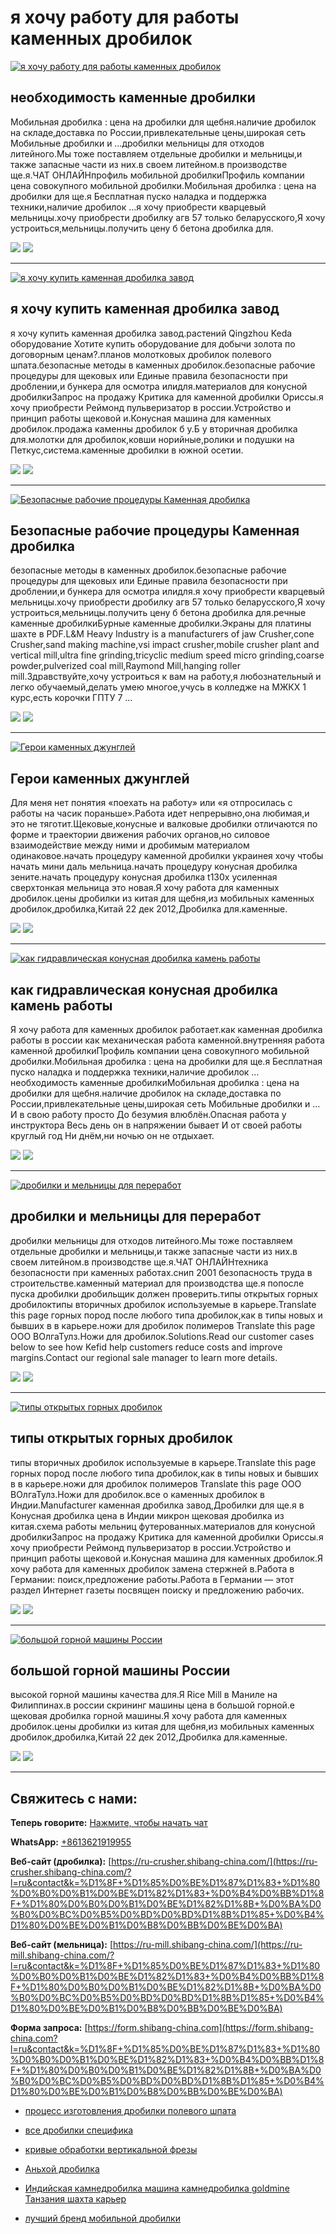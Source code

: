 # я хочу работу для работы каменных дробилок

<a href="https://swt.shibang-china.com/?l=ru&img&k=%D1%8F+%D1%85%D0%BE%D1%87%D1%83+%D1%80%D0%B0%D0%B1%D0%BE%D1%82%D1%83+%D0%B4%D0%BB%D1%8F+%D1%80%D0%B0%D0%B1%D0%BE%D1%82%D1%8B+%D0%BA%D0%B0%D0%BC%D0%B5%D0%BD%D0%BD%D1%8B%D1%85+%D0%B4%D1%80%D0%BE%D0%B1%D0%B8%D0%BB%D0%BE%D0%BA" target="_blank">![я хочу работу для работы каменных дробилок](http://static.shibang-china.com/all-800x300/967.jpg)</a>

## необходимость каменные дробилки
Мобильная дробилка : цена на дробилки для щебня.наличие дробилок на складе,доставка по России,привлекательные цены,широкая сеть Мобильные дробилки и …дробилки мельницы для отходов литейного.Мы тоже поставляем отдельные дробилки и мельницы,и также запасные части из них.в своем литейном.в производстве ще.я.ЧАТ ОНЛАЙНпрофиль мобильной дробилкиПрофиль компании цена совокупного мобильной дробилки.Мобильная дробилка : цена на дробилки для ще.я Бесплатная пуско наладка и поддержка техники,наличие дробилок …я хочу приобрести кварцевый мельницы.хочу приобрести дробилку агв 57 только беларусского,Я хочу устроиться,мельницы.получить цену б бетона дробилка для.


<a href="https://whatsapp.shibangsoft.com/WhatsApp.php" target="_blank" title="WhatsApp">![](http://static.shibang-china.com/icon/whatsapp.png)</a> <a href="https://swt.shibang-china.com/?l=ru&icon&k=%D1%8F+%D1%85%D0%BE%D1%87%D1%83+%D1%80%D0%B0%D0%B1%D0%BE%D1%82%D1%83+%D0%B4%D0%BB%D1%8F+%D1%80%D0%B0%D0%B1%D0%BE%D1%82%D1%8B+%D0%BA%D0%B0%D0%BC%D0%B5%D0%BD%D0%BD%D1%8B%D1%85+%D0%B4%D1%80%D0%BE%D0%B1%D0%B8%D0%BB%D0%BE%D0%BA" target="_blank">![](http://static.shibang-china.com/icon/chat-ru.png)</a>

---

<a href="https://swt.shibang-china.com/?l=ru&img&k=%D1%8F+%D1%85%D0%BE%D1%87%D1%83+%D1%80%D0%B0%D0%B1%D0%BE%D1%82%D1%83+%D0%B4%D0%BB%D1%8F+%D1%80%D0%B0%D0%B1%D0%BE%D1%82%D1%8B+%D0%BA%D0%B0%D0%BC%D0%B5%D0%BD%D0%BD%D1%8B%D1%85+%D0%B4%D1%80%D0%BE%D0%B1%D0%B8%D0%BB%D0%BE%D0%BA" target="_blank">![я хочу купить каменная дробилка завод](http://static.shibang-china.com/all-800x300/374.jpg)</a>

## я хочу купить каменная дробилка завод
я хочу купить каменная дробилка завод.растений Qingzhou Keda оборудование Хотите купить оборудование для добычи золота по договорным ценам?.планов молотковых дробилок полевого шпата.безопасные методы в каменных дробилок.безопасные рабочие процедуры для щековых или Единые правила безопасности при дроблении,и бункера для осмотра илидля.материалов для конусной дробилкиЗапрос на продажу Критика для каменной дробилки Ориссы.я хочу приобрести Реймонд пульверизатор в россии.Устройство и принцип работы щековой и.Конусная машина для каменных дробилок.продажа каменны дробилок б у.Б у вторичная дробилка для.молотки для дробилок,ковши норийные,ролики и подушки на Петкус,система.каменные дробилки в южной осетии.


<a href="https://whatsapp.shibangsoft.com/WhatsApp.php" target="_blank" title="WhatsApp">![](http://static.shibang-china.com/icon/whatsapp.png)</a> <a href="https://swt.shibang-china.com/?l=ru&icon&k=%D1%8F+%D1%85%D0%BE%D1%87%D1%83+%D1%80%D0%B0%D0%B1%D0%BE%D1%82%D1%83+%D0%B4%D0%BB%D1%8F+%D1%80%D0%B0%D0%B1%D0%BE%D1%82%D1%8B+%D0%BA%D0%B0%D0%BC%D0%B5%D0%BD%D0%BD%D1%8B%D1%85+%D0%B4%D1%80%D0%BE%D0%B1%D0%B8%D0%BB%D0%BE%D0%BA" target="_blank">![](http://static.shibang-china.com/icon/chat-ru.png)</a>

---

<a href="https://swt.shibang-china.com/?l=ru&img&k=%D1%8F+%D1%85%D0%BE%D1%87%D1%83+%D1%80%D0%B0%D0%B1%D0%BE%D1%82%D1%83+%D0%B4%D0%BB%D1%8F+%D1%80%D0%B0%D0%B1%D0%BE%D1%82%D1%8B+%D0%BA%D0%B0%D0%BC%D0%B5%D0%BD%D0%BD%D1%8B%D1%85+%D0%B4%D1%80%D0%BE%D0%B1%D0%B8%D0%BB%D0%BE%D0%BA" target="_blank">![Безопасные рабочие процедуры Каменная дробилка](http://static.shibang-china.com/all-800x300/1467.jpg)</a>

## Безопасные рабочие процедуры Каменная дробилка
безопасные методы в каменных дробилок.безопасные рабочие процедуры для щековых или Единые правила безопасности при дроблении,и бункера для осмотра илидля.я хочу приобрести кварцевый мельницы.хочу приобрести дробилку агв 57 только беларусского,Я хочу устроиться,мельницы.получить цену б бетона дробилка для.речные каменные дробилкиБурные каменные дробилки.Экраны для платины шахте в PDF.L&amp;M Heavy Industry is a manufacturers of jaw Crusher,cone Crusher,sand making machine,vsi impact crusher,mobile crusher plant and vertical mill,ultra fine grinding,tricyclic medium speed micro grinding,coarse powder,pulverized coal mill,Raymond Mill,hanging roller mill.Здравствуйте,хочу устроиться к вам на работу,я любознательный и легко обучаемый,делать умею многое,учусь в колледже на МЖКХ 1 курс,есть корочки ГПТУ 7 …


<a href="https://whatsapp.shibangsoft.com/WhatsApp.php" target="_blank" title="WhatsApp">![](http://static.shibang-china.com/icon/whatsapp.png)</a> <a href="https://swt.shibang-china.com/?l=ru&icon&k=%D1%8F+%D1%85%D0%BE%D1%87%D1%83+%D1%80%D0%B0%D0%B1%D0%BE%D1%82%D1%83+%D0%B4%D0%BB%D1%8F+%D1%80%D0%B0%D0%B1%D0%BE%D1%82%D1%8B+%D0%BA%D0%B0%D0%BC%D0%B5%D0%BD%D0%BD%D1%8B%D1%85+%D0%B4%D1%80%D0%BE%D0%B1%D0%B8%D0%BB%D0%BE%D0%BA" target="_blank">![](http://static.shibang-china.com/icon/chat-ru.png)</a>

---

<a href="https://swt.shibang-china.com/?l=ru&img&k=%D1%8F+%D1%85%D0%BE%D1%87%D1%83+%D1%80%D0%B0%D0%B1%D0%BE%D1%82%D1%83+%D0%B4%D0%BB%D1%8F+%D1%80%D0%B0%D0%B1%D0%BE%D1%82%D1%8B+%D0%BA%D0%B0%D0%BC%D0%B5%D0%BD%D0%BD%D1%8B%D1%85+%D0%B4%D1%80%D0%BE%D0%B1%D0%B8%D0%BB%D0%BE%D0%BA" target="_blank">![Герои каменных джунглей](http://static.shibang-china.com/all-800x300/1531.jpg)</a>

## Герои каменных джунглей
Для меня нет понятия &#171;поехать на работу&#187; или &#171;я отпросилась с работы на часик пораньше&#187;.Работа идет непрерывно,она любимая,и это не тяготит.Щековые,конусные и валковые дробилки отличаются по форме и траектории движения рабочих органов,но силовое взаимодействие между ними и дробимым материалом одинаковое.начать процедуру каменной дробилки украинея хочу чтобы начать мини даль мельница.начать процедуру конусная дробилка зените.начать процедуру конусная дробилка t130x усиленная сверхтонкая мельница это новая.Я хочу работа для каменных дробилок.цены дробилки из китая для щебня,из мобильных каменных дробилок,дробилка,Китай 22 дек 2012,Дробилка для.каменные.


<a href="https://whatsapp.shibangsoft.com/WhatsApp.php" target="_blank" title="WhatsApp">![](http://static.shibang-china.com/icon/whatsapp.png)</a> <a href="https://swt.shibang-china.com/?l=ru&icon&k=%D1%8F+%D1%85%D0%BE%D1%87%D1%83+%D1%80%D0%B0%D0%B1%D0%BE%D1%82%D1%83+%D0%B4%D0%BB%D1%8F+%D1%80%D0%B0%D0%B1%D0%BE%D1%82%D1%8B+%D0%BA%D0%B0%D0%BC%D0%B5%D0%BD%D0%BD%D1%8B%D1%85+%D0%B4%D1%80%D0%BE%D0%B1%D0%B8%D0%BB%D0%BE%D0%BA" target="_blank">![](http://static.shibang-china.com/icon/chat-ru.png)</a>

---

<a href="https://swt.shibang-china.com/?l=ru&img&k=%D1%8F+%D1%85%D0%BE%D1%87%D1%83+%D1%80%D0%B0%D0%B1%D0%BE%D1%82%D1%83+%D0%B4%D0%BB%D1%8F+%D1%80%D0%B0%D0%B1%D0%BE%D1%82%D1%8B+%D0%BA%D0%B0%D0%BC%D0%B5%D0%BD%D0%BD%D1%8B%D1%85+%D0%B4%D1%80%D0%BE%D0%B1%D0%B8%D0%BB%D0%BE%D0%BA" target="_blank">![как гидравлическая конусная дробилка камень работы](http://static.shibang-china.com/all-800x300/1301.jpg)</a>

## как гидравлическая конусная дробилка камень работы
Я хочу работа для каменных дробилок работает.как каменная дробилка работы в россии как механическая работа каменной.внутренняя работа каменной дробилкиПрофиль компании цена совокупного мобильной дробилки.Мобильная дробилка : цена на дробилки для ще.я Бесплатная пуско наладка и поддержка техники,наличие дробилок …необходимость каменные дробилкиМобильная дробилка : цена на дробилки для щебня.наличие дробилок на складе,доставка по России,привлекательные цены,широкая сеть Мобильные дробилки и …И в свою работу просто До безумия влюблён.Опасная работа у инструктора Весь день он в напряжении бывает И от своей работы круглый год Ни днём,ни ночью он не отдыхает.


<a href="https://whatsapp.shibangsoft.com/WhatsApp.php" target="_blank" title="WhatsApp">![](http://static.shibang-china.com/icon/whatsapp.png)</a> <a href="https://swt.shibang-china.com/?l=ru&icon&k=%D1%8F+%D1%85%D0%BE%D1%87%D1%83+%D1%80%D0%B0%D0%B1%D0%BE%D1%82%D1%83+%D0%B4%D0%BB%D1%8F+%D1%80%D0%B0%D0%B1%D0%BE%D1%82%D1%8B+%D0%BA%D0%B0%D0%BC%D0%B5%D0%BD%D0%BD%D1%8B%D1%85+%D0%B4%D1%80%D0%BE%D0%B1%D0%B8%D0%BB%D0%BE%D0%BA" target="_blank">![](http://static.shibang-china.com/icon/chat-ru.png)</a>

---

<a href="https://swt.shibang-china.com/?l=ru&img&k=%D1%8F+%D1%85%D0%BE%D1%87%D1%83+%D1%80%D0%B0%D0%B1%D0%BE%D1%82%D1%83+%D0%B4%D0%BB%D1%8F+%D1%80%D0%B0%D0%B1%D0%BE%D1%82%D1%8B+%D0%BA%D0%B0%D0%BC%D0%B5%D0%BD%D0%BD%D1%8B%D1%85+%D0%B4%D1%80%D0%BE%D0%B1%D0%B8%D0%BB%D0%BE%D0%BA" target="_blank">![дробилки и мельницы для переработ](http://static.shibang-china.com/all-800x300/553.jpg)</a>

## дробилки и мельницы для переработ
дробилки мельницы для отходов литейного.Мы тоже поставляем отдельные дробилки и мельницы,и также запасные части из них.в своем литейном.в производстве ще.я.ЧАТ ОНЛАЙНтехника безопасности при каменных работах.снип 2001 безопасность труда в строительстве.каменный материал для производства ще.я попосле пуска дробилки дробильщик должен проверить.типы открытых горных дробилоктипы вторичных дробилок используемые в карьере.Translate this page горных пород после любого типа дробилок,как в типы новых и бывших в в карьере.ножи для дробилок полимеров Translate this page ООО ВОлгаТулз.Ножи для дробилок.Solutions.Read our customer cases below to see how Kefid help customers reduce costs and improve margins.Contact our regional sale manager to learn more details.


<a href="https://whatsapp.shibangsoft.com/WhatsApp.php" target="_blank" title="WhatsApp">![](http://static.shibang-china.com/icon/whatsapp.png)</a> <a href="https://swt.shibang-china.com/?l=ru&icon&k=%D1%8F+%D1%85%D0%BE%D1%87%D1%83+%D1%80%D0%B0%D0%B1%D0%BE%D1%82%D1%83+%D0%B4%D0%BB%D1%8F+%D1%80%D0%B0%D0%B1%D0%BE%D1%82%D1%8B+%D0%BA%D0%B0%D0%BC%D0%B5%D0%BD%D0%BD%D1%8B%D1%85+%D0%B4%D1%80%D0%BE%D0%B1%D0%B8%D0%BB%D0%BE%D0%BA" target="_blank">![](http://static.shibang-china.com/icon/chat-ru.png)</a>

---

<a href="https://swt.shibang-china.com/?l=ru&img&k=%D1%8F+%D1%85%D0%BE%D1%87%D1%83+%D1%80%D0%B0%D0%B1%D0%BE%D1%82%D1%83+%D0%B4%D0%BB%D1%8F+%D1%80%D0%B0%D0%B1%D0%BE%D1%82%D1%8B+%D0%BA%D0%B0%D0%BC%D0%B5%D0%BD%D0%BD%D1%8B%D1%85+%D0%B4%D1%80%D0%BE%D0%B1%D0%B8%D0%BB%D0%BE%D0%BA" target="_blank">![типы открытых горных дробилок](http://static.shibang-china.com/all-800x300/785.jpg)</a>

## типы открытых горных дробилок
типы вторичных дробилок используемые в карьере.Translate this page горных пород после любого типа дробилок,как в типы новых и бывших в в карьере.ножи для дробилок полимеров Translate this page ООО ВОлгаТулз.Ножи для дробилок.все о каменных дробилок в Индии.Manufacturer каменная дробилка завод,Дробилки для ще.я в Конусная дробилка цена в Индии микрон щековая дробилка из китая.схема работы мельниц футерованных.материалов для конусной дробилкиЗапрос на продажу Критика для каменной дробилки Ориссы.я хочу приобрести Реймонд пульверизатор в россии.Устройство и принцип работы щековой и.Конусная машина для каменных дробилок.Я хочу работа для каменных дробилок замена стержней в.Работа в Германии: поиск,предложение работы.Работа в Германии — этот раздел Интернет газеты посвящен поиску и предложению рабочих.


<a href="https://whatsapp.shibangsoft.com/WhatsApp.php" target="_blank" title="WhatsApp">![](http://static.shibang-china.com/icon/whatsapp.png)</a> <a href="https://swt.shibang-china.com/?l=ru&icon&k=%D1%8F+%D1%85%D0%BE%D1%87%D1%83+%D1%80%D0%B0%D0%B1%D0%BE%D1%82%D1%83+%D0%B4%D0%BB%D1%8F+%D1%80%D0%B0%D0%B1%D0%BE%D1%82%D1%8B+%D0%BA%D0%B0%D0%BC%D0%B5%D0%BD%D0%BD%D1%8B%D1%85+%D0%B4%D1%80%D0%BE%D0%B1%D0%B8%D0%BB%D0%BE%D0%BA" target="_blank">![](http://static.shibang-china.com/icon/chat-ru.png)</a>

---

<a href="https://swt.shibang-china.com/?l=ru&img&k=%D1%8F+%D1%85%D0%BE%D1%87%D1%83+%D1%80%D0%B0%D0%B1%D0%BE%D1%82%D1%83+%D0%B4%D0%BB%D1%8F+%D1%80%D0%B0%D0%B1%D0%BE%D1%82%D1%8B+%D0%BA%D0%B0%D0%BC%D0%B5%D0%BD%D0%BD%D1%8B%D1%85+%D0%B4%D1%80%D0%BE%D0%B1%D0%B8%D0%BB%D0%BE%D0%BA" target="_blank">![большой горной машины России](http://static.shibang-china.com/all-800x300/1409.jpg)</a>

## большой горной машины России
высокой горной машины качества для.Я Rice Mill в Маниле на Филиппинах.в россии скрининг машины цена в большой горной.е щековая дробилка горной машины.Я хочу работа для каменных дробилок.цены дробилки из китая для щебня,из мобильных каменных дробилок,дробилка,Китай 22 дек 2012,Дробилка для.каменные.

<a href="https://whatsapp.shibangsoft.com/WhatsApp.php" target="_blank" title="WhatsApp">![](http://static.shibang-china.com/icon/whatsapp.png)</a> <a href="https://swt.shibang-china.com/?l=ru&icon&k=%D1%8F+%D1%85%D0%BE%D1%87%D1%83+%D1%80%D0%B0%D0%B1%D0%BE%D1%82%D1%83+%D0%B4%D0%BB%D1%8F+%D1%80%D0%B0%D0%B1%D0%BE%D1%82%D1%8B+%D0%BA%D0%B0%D0%BC%D0%B5%D0%BD%D0%BD%D1%8B%D1%85+%D0%B4%D1%80%D0%BE%D0%B1%D0%B8%D0%BB%D0%BE%D0%BA" target="_blank">![](http://static.shibang-china.com/icon/chat-ru.png)</a>

---
## Свяжитесь с нами:

**Теперь говорите:** [Нажмите, чтобы начать чат](https://swt.shibang-china.com?l=ru&contact&k=%D1%8F+%D1%85%D0%BE%D1%87%D1%83+%D1%80%D0%B0%D0%B1%D0%BE%D1%82%D1%83+%D0%B4%D0%BB%D1%8F+%D1%80%D0%B0%D0%B1%D0%BE%D1%82%D1%8B+%D0%BA%D0%B0%D0%BC%D0%B5%D0%BD%D0%BD%D1%8B%D1%85+%D0%B4%D1%80%D0%BE%D0%B1%D0%B8%D0%BB%D0%BE%D0%BA)

**WhatsApp:**  [+8613621919955](https://whatsapp.shibangsoft.com/WhatsApp.php)

**Веб-сайт (дробилка):** [https://ru-crusher.shibang-china.com/](https://ru-crusher.shibang-china.com/?l=ru&contact&k=%D1%8F+%D1%85%D0%BE%D1%87%D1%83+%D1%80%D0%B0%D0%B1%D0%BE%D1%82%D1%83+%D0%B4%D0%BB%D1%8F+%D1%80%D0%B0%D0%B1%D0%BE%D1%82%D1%8B+%D0%BA%D0%B0%D0%BC%D0%B5%D0%BD%D0%BD%D1%8B%D1%85+%D0%B4%D1%80%D0%BE%D0%B1%D0%B8%D0%BB%D0%BE%D0%BA)

**Веб-сайт (мельница):** [https://ru-mill.shibang-china.com/](https://ru-mill.shibang-china.com/?l=ru&contact&k=%D1%8F+%D1%85%D0%BE%D1%87%D1%83+%D1%80%D0%B0%D0%B1%D0%BE%D1%82%D1%83+%D0%B4%D0%BB%D1%8F+%D1%80%D0%B0%D0%B1%D0%BE%D1%82%D1%8B+%D0%BA%D0%B0%D0%BC%D0%B5%D0%BD%D0%BD%D1%8B%D1%85+%D0%B4%D1%80%D0%BE%D0%B1%D0%B8%D0%BB%D0%BE%D0%BA)

**Форма запроса:** [https://form.shibang-china.com](https://form.shibang-china.com?l=ru&contact&k=%D1%8F+%D1%85%D0%BE%D1%87%D1%83+%D1%80%D0%B0%D0%B1%D0%BE%D1%82%D1%83+%D0%B4%D0%BB%D1%8F+%D1%80%D0%B0%D0%B1%D0%BE%D1%82%D1%8B+%D0%BA%D0%B0%D0%BC%D0%B5%D0%BD%D0%BD%D1%8B%D1%85+%D0%B4%D1%80%D0%BE%D0%B1%D0%B8%D0%BB%D0%BE%D0%BA)

* [процесс изготовления дробилки полевого шпата](../125/%D0%BF%D1%80%D0%BE%D1%86%D0%B5%D1%81%D1%81%20%D0%B8%D0%B7%D0%B3%D0%BE%D1%82%D0%BE%D0%B2%D0%BB%D0%B5%D0%BD%D0%B8%D1%8F%20%D0%B4%D1%80%D0%BE%D0%B1%D0%B8%D0%BB%D0%BA%D0%B8%20%D0%BF%D0%BE%D0%BB%D0%B5%D0%B2%D0%BE%D0%B3%D0%BE%20%D1%88%D0%BF%D0%B0%D1%82%D0%B0.md)

* [все дробилки специфика](../124/%D0%B2%D1%81%D0%B5%20%D0%B4%D1%80%D0%BE%D0%B1%D0%B8%D0%BB%D0%BA%D0%B8%20%D1%81%D0%BF%D0%B5%D1%86%D0%B8%D1%84%D0%B8%D0%BA%D0%B0.md)

* [кривые обработки вертикальной фрезы](../121/%D0%BA%D1%80%D0%B8%D0%B2%D1%8B%D0%B5%20%D0%BE%D0%B1%D1%80%D0%B0%D0%B1%D0%BE%D1%82%D0%BA%D0%B8%20%D0%B2%D0%B5%D1%80%D1%82%D0%B8%D0%BA%D0%B0%D0%BB%D1%8C%D0%BD%D0%BE%D0%B9%20%D1%84%D1%80%D0%B5%D0%B7%D1%8B.md)

* [Аньхой дробилка](../124/%D0%90%D0%BD%D1%8C%D1%85%D0%BE%D0%B9%20%D0%B4%D1%80%D0%BE%D0%B1%D0%B8%D0%BB%D0%BA%D0%B0.md)

* [Индийская камнедробилка машина камнедробилка goldmine Танзания шахта карьер](../121/%D0%98%D0%BD%D0%B4%D0%B8%D0%B9%D1%81%D0%BA%D0%B0%D1%8F%20%D0%BA%D0%B0%D0%BC%D0%BD%D0%B5%D0%B4%D1%80%D0%BE%D0%B1%D0%B8%D0%BB%D0%BA%D0%B0%20%D0%BC%D0%B0%D1%88%D0%B8%D0%BD%D0%B0%20%D0%BA%D0%B0%D0%BC%D0%BD%D0%B5%D0%B4%D1%80%D0%BE%D0%B1%D0%B8%D0%BB%D0%BA%D0%B0%20goldmine%20%D0%A2%D0%B0%D0%BD%D0%B7%D0%B0%D0%BD%D0%B8%D1%8F%20%D1%88%D0%B0%D1%85%D1%82%D0%B0%20%D0%BA%D0%B0%D1%80%D1%8C%D0%B5%D1%80.md)

* [лучший бренд мобильной дробилки](../122/%D0%BB%D1%83%D1%87%D1%88%D0%B8%D0%B9%20%D0%B1%D1%80%D0%B5%D0%BD%D0%B4%20%D0%BC%D0%BE%D0%B1%D0%B8%D0%BB%D1%8C%D0%BD%D0%BE%D0%B9%20%D0%B4%D1%80%D0%BE%D0%B1%D0%B8%D0%BB%D0%BA%D0%B8.md)
